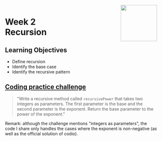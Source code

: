 <a href="../">
  <img src="/img/Java_Object_Basics_Functions,_Recursion,_and_Objects_logo.avif" width="120" align="right">
</a>

# Week 2 <br> Recursion

## Learning Objectives
- Define recursion
- Identify the base case
- Identify the recursive pattern

## [Coding practice challenge](./LabChallenge.java)

>"Write a recursive method called `recursivePower` that takes two integers as parameters. The first parameter is the base and the second parameter is the exponent. Return the base parameter to the power of the exponent."

Remark: although the challenge mentions "integers as parameters", the code I share only handles the cases where the exponent is non-negative (as well as the official solution of codio).
